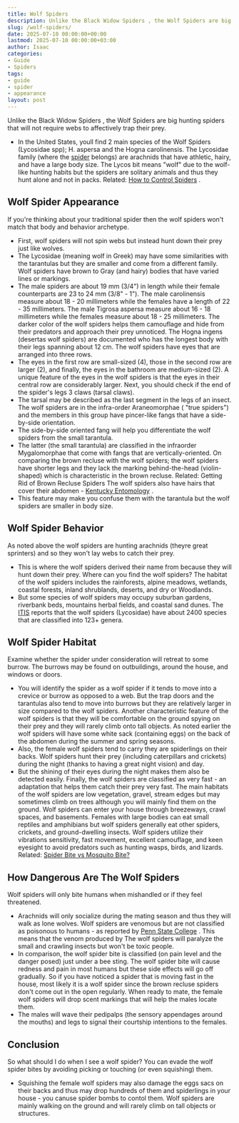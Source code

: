 ```yaml
---
title: Wolf Spiders
description: Unlike the Black Widow Spiders , the Wolf Spiders are big hunting spiders that will not require webs to affectively trap their prey. - In the United States,...
slug: /wolf-spiders/
date: 2025-07-10 00:00:00+00:00
lastmod: 2025-07-10 00:00:00+03:00
author: Isaac
categories:
- Guide
- Spiders
tags:
- guide
- spider
- appearance
layout: post
---
```

Unlike the
Black Widow Spiders
, the Wolf Spiders are big hunting spiders that will not require webs to affectively trap their prey.
- In the United States, youll find 2 main species of the Wolf Spiders (Lycosidae spp); H. aspersa and the Hogna carolinensis.
The Lycosidae family (where the [spider](https://pestpolicy.com/can-you-drown-a-spider/) belongs) are arachnids that have athletic, hairy, and have a large body size.
The Lycos bit means "wolf" due to the wolf-like hunting habits but the spiders are solitary animals and thus they hunt alone and not in packs.
Related:
[How to Control Spiders](https://pestpolicy.com/how-to-get-rid-of-spiders/)
.

## Wolf Spider Appearance
If you're thinking about your traditional spider then the wolf spiders won't match that body and behavior archetype.
- First, wolf spiders will not spin webs but instead hunt down their prey just like wolves.
- The Lycosidae (meaning wolf in Greek) may have some similarities with the tarantulas but they are smaller and come from a different family.
Wolf spiders have brown to Gray (and hairy) bodies that have varied lines or markings.
- The male spiders are about 19 mm (3/4") in length while their female counterparts are 23 to 24 mm (3/8" - 1").
The male carolinensis measure about 18 - 20 millimeters while the females have a length of 22 - 35 millimeters.
The male Tigrosa aspersa measure about 16 - 18 millimeters while the females measure about 18 - 25 millimeters.
The darker color of the wolf spiders helps them camouflage and hide from their predators and approach their prey unnoticed.
The Hogna ingens (desertas wolf spiders) are documented who has the longest body with their legs spanning about 12 cm.
The wolf spiders have eyes that are arranged into three rows.
- The eyes in the first row are small-sized (4), those in the second row are larger (2), and finally, the eyes in the bathroom are medium-sized (2).
A unique feature of the eyes in the wolf spiders is that the eyes in their central row are considerably larger.
Next, you should check if the end of the spider's legs 3 claws (tarsal claws).
- The tarsal may be described as the last segment in the legs of an insect.
The wolf spiders are in the infra-order Araneomorphae ( "true spiders") and the members in this group have pincer-like fangs that have a side-by-side orientation.
- The side-by-side oriented fang will help you differentiate the wolf spiders from the small tarantula.
- The latter (the small tarantula) are classified in the infraorder Mygalomorphae that come with fangs that are vertically-oriented.
On comparing the brown recluse with the wolf spiders; the wolf spiders have shorter legs and they lack the marking behind-the-head (violin-shaped) which is characteristic in the brown recluse.
Related:
Getting Rid of Brown Recluse Spiders
The wolf spiders also have hairs that cover their abdomen -
[Kentucky Entomology](https://www.uky.edu/Ag/CritterFiles/casefile/spiders/wolf/wolf.htm)
.
- This feature may make you confuse them with the tarantula but the wolf spiders are smaller in body size.
## Wolf Spider Behavior
As noted above the wolf spiders are hunting arachnids (theyre great sprinters) and so they won't lay webs to catch their prey.
- This is where the wolf spiders derived their name from because they will hunt down their prey.
Where can you find the wolf spiders? The habitat of the wolf spiders includes the rainforests, alpine meadows, wetlands, coastal forests, inland shrublands, deserts, and dry or Woodlands.
- But some species of wolf spiders may occupy suburban gardens, riverbank beds, mountains herbal fields, and coastal sand dunes.
The
[ITIS](https://www.itis.gov/servlet/SingleRpt/SingleRpt?search_topic=TSN&search_value=847731)
reports that the wolf spiders (Lycosidae) have about 2400 species that are classified into 123+ genera.
## Wolf Spider Habitat
Examine whether the spider under consideration will retreat to some burrow. The burrows may be found on outbuildings, around the house, and windows or doors.
- You will identify the spider as a wolf spider if it tends to move into a crevice or burrow as opposed to a web.
But the trap doors and the tarantulas also tend to move into burrows but they are relatively larger in size compared to the wolf spiders.
Another characteristic feature of the wolf spiders is that they will be comfortable on the ground spying on their prey and they will rarely climb onto tall objects.
As noted earlier the wolf spiders will have some white sack (containing eggs) on the back of the abdomen during the summer and spring seasons.
- Also, the female wolf spiders tend to carry they are spiderlings on their backs.
Wolf spiders hunt their prey (including caterpillars and crickets) during the night (thanks to having a great night vision) and day.
- But the shining of their eyes during the night makes them also be detected easily.
Finally, the wolf spiders are classified as very fast - an adaptation that helps them catch their prey very fast.
The main habitats of the wolf spiders are low vegetation, gravel, stream edges but may sometimes climb on trees although you will mainly find them on the ground.
Wolf spiders can enter your house through breezeways, crawl spaces, and basements.
Females with large bodies can eat small reptiles and amphibians but wolf spiders generally eat other spiders, crickets, and ground-dwelling insects.
Wolf spiders utilize their vibrations sensitivity, fast movement, excellent camouflage, and keen eyesight to avoid predators such as hunting wasps, birds, and lizards.
Related:
[Spider Bite vs Mosquito Bite?](https://pestpolicy.com/spider-bite-vs-mosquito-bite/)
## How Dangerous Are The Wolf Spiders
Wolf spiders will only bite humans when mishandled or if they feel threatened.
- Arachnids will only socialize during the mating season and thus they will walk as lone wolves.
Wolf spiders are venomous but are not classified as poisonous to humans - as reported by
[Penn State College](http://ento.psu.edu/extension/factsheets/wolf-spiders)
.
This means that the venom produced by The wolf spiders will paralyze the small and crawling insects but won't be toxic people.
- In comparison, the wolf spider bite is classified (on pain level and the danger posed) just under a bee sting.
The wolf spider bite will cause redness and pain in most humans but these side effects will go off gradually.
So if you have noticed a spider that is moving fast in the house, most likely it is a wolf spider since the brown recluse spiders don't come out in the open regularly.
When ready to mate, the female wolf spiders will drop scent markings that will help the males locate them.
- The males will wave their pedipalps (the sensory appendages around the mouths) and legs to signal their courtship intentions to the females.
## Conclusion
So what should I do when I see a wolf spider? You can evade the wolf spider bites by avoiding picking or touching (or even squishing) them.
- Squishing the female wolf spiders may also damage the eggs sacs on their backs and thus may drop hundreds of them and spiderlings in your house - you canuse spider bombs to contol them.
Wolf spiders are mainly walking on the ground and will rarely climb on tall objects or structures.
